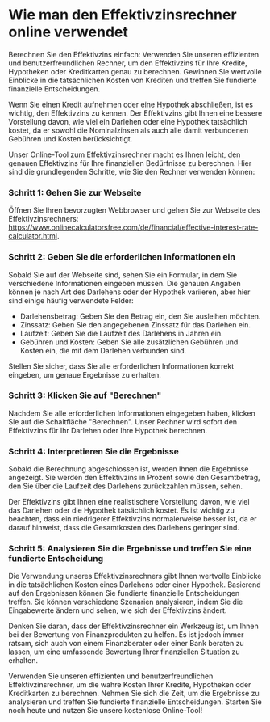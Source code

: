 Wie man den Effektivzinsrechner online verwendet
================================================

Berechnen Sie den Effektivzins einfach: Verwenden Sie unseren effizienten und benutzerfreundlichen Rechner, um den Effektivzins für Ihre Kredite, Hypotheken oder Kreditkarten genau zu berechnen. Gewinnen Sie wertvolle Einblicke in die tatsächlichen Kosten von Krediten und treffen Sie fundierte finanzielle Entscheidungen.

Wenn Sie einen Kredit aufnehmen oder eine Hypothek abschließen, ist es wichtig, den Effektivzins zu kennen. Der Effektivzins gibt Ihnen eine bessere Vorstellung davon, wie viel ein Darlehen oder eine Hypothek tatsächlich kostet, da er sowohl die Nominalzinsen als auch alle damit verbundenen Gebühren und Kosten berücksichtigt.

Unser Online-Tool zum Effektivzinsrechner macht es Ihnen leicht, den genauen Effektivzins für Ihre finanziellen Bedürfnisse zu berechnen. Hier sind die grundlegenden Schritte, wie Sie den Rechner verwenden können:

### Schritt 1: Gehen Sie zur Webseite

Öffnen Sie Ihren bevorzugten Webbrowser und gehen Sie zur Webseite des Effektivzinsrechners: <https://www.onlinecalculatorsfree.com/de/financial/effective-interest-rate-calculator.html>.

### Schritt 2: Geben Sie die erforderlichen Informationen ein

Sobald Sie auf der Webseite sind, sehen Sie ein Formular, in dem Sie verschiedene Informationen eingeben müssen. Die genauen Angaben können je nach Art des Darlehens oder der Hypothek variieren, aber hier sind einige häufig verwendete Felder:

- Darlehensbetrag: Geben Sie den Betrag ein, den Sie ausleihen möchten.
- Zinssatz: Geben Sie den angegebenen Zinssatz für das Darlehen ein.
- Laufzeit: Geben Sie die Laufzeit des Darlehens in Jahren ein.
- Gebühren und Kosten: Geben Sie alle zusätzlichen Gebühren und Kosten ein, die mit dem Darlehen verbunden sind.

Stellen Sie sicher, dass Sie alle erforderlichen Informationen korrekt eingeben, um genaue Ergebnisse zu erhalten.

### Schritt 3: Klicken Sie auf "Berechnen"

Nachdem Sie alle erforderlichen Informationen eingegeben haben, klicken Sie auf die Schaltfläche "Berechnen". Unser Rechner wird sofort den Effektivzins für Ihr Darlehen oder Ihre Hypothek berechnen.

### Schritt 4: Interpretieren Sie die Ergebnisse

Sobald die Berechnung abgeschlossen ist, werden Ihnen die Ergebnisse angezeigt. Sie werden den Effektivzins in Prozent sowie den Gesamtbetrag, den Sie über die Laufzeit des Darlehens zurückzahlen müssen, sehen.

Der Effektivzins gibt Ihnen eine realistischere Vorstellung davon, wie viel das Darlehen oder die Hypothek tatsächlich kostet. Es ist wichtig zu beachten, dass ein niedrigerer Effektivzins normalerweise besser ist, da er darauf hinweist, dass die Gesamtkosten des Darlehens geringer sind.

### Schritt 5: Analysieren Sie die Ergebnisse und treffen Sie eine fundierte Entscheidung

Die Verwendung unseres Effektivzinsrechners gibt Ihnen wertvolle Einblicke in die tatsächlichen Kosten eines Darlehens oder einer Hypothek. Basierend auf den Ergebnissen können Sie fundierte finanzielle Entscheidungen treffen. Sie können verschiedene Szenarien analysieren, indem Sie die Eingabewerte ändern und sehen, wie sich der Effektivzins ändert.

Denken Sie daran, dass der Effektivzinsrechner ein Werkzeug ist, um Ihnen bei der Bewertung von Finanzprodukten zu helfen. Es ist jedoch immer ratsam, sich auch von einem Finanzberater oder einer Bank beraten zu lassen, um eine umfassende Bewertung Ihrer finanziellen Situation zu erhalten.

Verwenden Sie unseren effizienten und benutzerfreundlichen Effektivzinsrechner, um die wahre Kosten Ihrer Kredite, Hypotheken oder Kreditkarten zu berechnen. Nehmen Sie sich die Zeit, um die Ergebnisse zu analysieren und treffen Sie fundierte finanzielle Entscheidungen. Starten Sie noch heute und nutzen Sie unsere kostenlose Online-Tool!